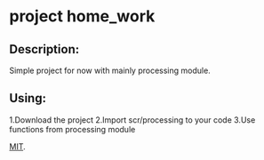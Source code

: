# project home_work

## Description:

Simple project for now with mainly processing module.

## Using:

1.Download the project
2.Import scr/processing to your code
3.Use functions from processing module

[MIT](LICENSE).
